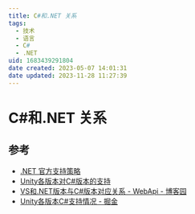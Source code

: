 ```yaml
---
title: C#和.NET 关系
tags: 
  - 技术
  - 语言
  - C#
  - .NET
uid: 1683439291804
date created: 2023-05-07 14:01:31
date updated: 2023-11-28 11:27:39
---
```


# C#和.NET 关系

## 参考

- [.NET 官方支持策略](https://dotnet.microsoft.com/zh-cn/platform/support/policy)
- [Unity各版本对C#版本的支持](https://blog.csdn.net/smile_Ho/article/details/119946986)
- [VS和.NET版本与C#版本对应关系 - WebApi - 博客园](https://www.cnblogs.com/webapi/p/15204940.html)
- [Unity各版本C#支持情况 - 掘金](https://juejin.cn/post/7088147774914428941)
